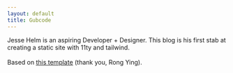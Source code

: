 ```yaml
---
layout: default
title: Gubcode
---
```

Jesse Helm is an aspiring Developer + Designer. This blog is his first stab at creating a static site with 11ty and tailwind. 
<br />
<br />
Based on <u id="aboutLinkColor">[this template](https://github.com/kohrongying/11ty-blog-starter)</u> (thank you, Rong Ying).